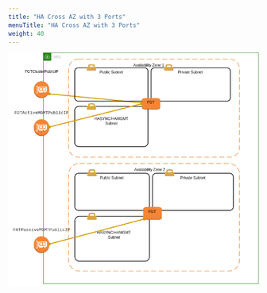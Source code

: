 ```yaml
---
title: "HA Cross AZ with 3 Ports"
menuTitle: "HA Cross AZ with 3 Ports"
weight: 40
---
```


![aws-topology-ha-3ports.png](aws-topology-ha-3ports.png)
